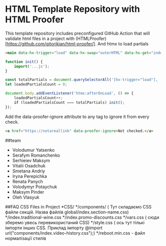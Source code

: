 # HTML Template Repository with HTML Proofer

This template repository includes preconfigured GitHub Action that will validate html files in a project with (HTMLProofer)[https://github.com/gjtorikian/html-proofer/].
And htmx to load partials

```html
<main data-hx-trigger="load" data-hx-swap="outerHTML" data-hx-get="index.main.partial.html"></main>
```


```js
function init() {
    import('...js');
}

const totalPartials = document.querySelectorAll('[hx-trigger="load"], [data-hx-trigger="load"]').length;
let loadedPartialsCount = 0;

document.body.addEventListener('htmx:afterOnLoad', () => {
    loadedPartialsCount++;
    if (loadedPartialsCount === totalPartials) init();
});
```

Add the data-proofer-ignore attribute to any tag to ignore it from every check.

```html
<a href="https://notareallink" data-proofer-ignore>Not checked.</a>
```
##team 

- Volodumur Yatsenko
- Serafym Romanchenko
- Serhieiev Maksym
- Vitalii Osadchuk
- Smetana Andriy
- Iryna Perepichka
- Renata Panych
- Volodymyr Potaychuk
- Maksym Pinder
- Oleh Vlasyuk


##FAQ CSS Files in Project
*CSS/
    */components/ ( Тут складаємо CSS файли секцій. Назва файлів global/index.section-name.css)
            */index.traditional-wine.css
            */index.promo-discounts.css
    */vars.css ( сюди зберемо увесь перевикористаний CSS)
    */style.css ( ось тут тількі імпорти інших CSS. Приклад імпорту @import url("components/index.video-history.css");)
    */reboot.min.css - файл нормалізації стилів